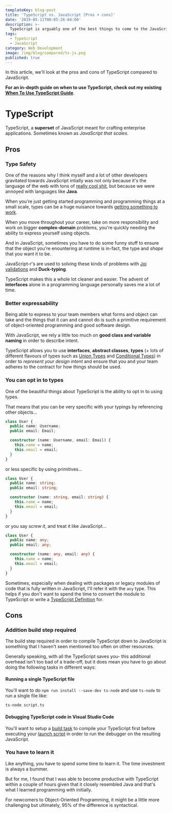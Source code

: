 ```yaml
---
templateKey: blog-post
title: 'TypeScript vs. JavaScript [Pros + cons]'
date: '2019-05-11T00:05:26-04:00'
description: >-
  TypeScript is arguably one of the best things to come to the JavaScript world helping developers comfortably create complex enterprise software without anxiety. In this post, we briefly break down the pros and cons of TypeScript over JavaScript.
tags:
  - TypeScript
  - JavaScript
category: Web Development
image: /img/blog/compared/ts-js.png
published: true
---
```


In this article, we'll look at the pros and cons of TypeScript compared to JavaScript.

**For an in-depth guide on when to use TypeScript, check out my existing [When To Use TypeScript Guide](/articles/when-to-use-typescript-guide/)**.

# TypeScript

TypeScript, a **superset** of JavaScript meant for crafting enterprise applications. Sometimes known as _JavaScript that scales_.

## Pros

### Type Safety

One of the reasons why I think myself and a lot of other developers gravitated towards JavaScript intially was not only because it's the language of the web with tons of [really cool shit](https://github.com/stemmlerjs?tab=stars), but because we were annoyed with languages like **Java**. 

When you're just getting started programming and programming things at a small scale, types can be a huge nuisance towards <u>getting something to work</u>.

When you move throughout your career, take on more responsibility and work on bigger **complex-domain** problems, you're quickly needing the ability to express yourself using objects.

And in JavaScript, sometimes you have to do some funny stuff to ensure that the object you're enountering at runtime is in-fact, the type and _shape_ that you want it to be.

JavaScript-_r_'s are used to solving these kinds of problems with [Joi validations](https://github.com/hapijs/joi) and **Duck-typing**.

TypeScript makes this a whole lot cleaner and easier. The advent of **interfaces** alone in a programming language personally saves me a lot of time.

### Better expressability 

Being able to express to your team members what forms and object can take and the things that it can and cannot do is such a primitive requirement of object-oriented programming and good software design.

With JavaScript, we rely a little too much on **good class and variable naming** in order to describe intent.

TypeScript allows you to use **interfaces**, **abstract classes**, **types** (+ lots of different flavours of types such as [Union Types](https://www.typescriptlang.org/docs/handbook/advanced-types.html) and [Conditional Types](https://www.typescriptlang.org/docs/handbook/advanced-types.html)) in order to _represent your design intent_ and ensure that you and your team adheres to the contract for how things should be used.

### You can opt in to types

One of the beautiful things about TypeScript is the ability to opt in to using types. 

That means that you can be very specific with your typings by referencing other objects...

```typescript
class User {
  public name: Username;
  public email: Email;

  constructor (name: Username, email: Email) {
    this.name = name;
    this.email = email;
  }
}
```

or less specific by using primitives...

```typescript
class User {
  public name: string;
  public email: string;

  constructor (name: string, email: string) {
    this.name = name;
    this.email = email;
  }
}
```

or you say _screw it_, and treat it like JavaScript...

```typescript
class User {
  public name: any;
  public email: any;

  constructor (name: any, email: any) {
    this.name = name;
    this.email = email;
  }
}
```

Sometimes, especially when dealing with packages or legacy modules of code that is fully written in JavaScript, I'll refer it with the `any` type. This helps if you don't want to spend the time to convert the module to TypeScript or write a [TypeScript Definition](https://github.com/DefinitelyTyped/DefinitelyTyped) for.

## Cons

### Addition build step required

The build step required in order to compile TypeScript down to JavaScript is something that I haven't seen mentioned too often on other resources.

Generally speaking, with all the TypeScript saves you- this additional overhead isn't too bad of a trade-off, but it does mean you have to go about doing the following tasks in different ways:

#### Running a single TypeScript file

You'll want to do `npm run install --save-dev ts-node` and use `ts-node` to run a single file like:

```bash
ts-node script.ts
```

#### Debugging TypeScript code in Visual Studio Code

You'll want to setup a [build task](https://code.visualstudio.com/docs/editor/tasks) to compile your TypeScript first before executing your [launch script](https://code.visualstudio.com/docs/editor/debugging) in order to run the debugger on the resulting JavaScript.

### You have to learn it

Like anything, you have to spend some time to learn it. The time investment is always a bummer.

But for me, I found that I was able to become productive with TypeScript within a couple of hours given that it closely resembled Java and that's what I learned programming with initially.

For newcomers to Object-Oriented Programming, it might be a little more challenging but ultimately, 95% of the difference is syntactical.

